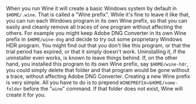 When you run Wine it will create a basic Windows system by default in
`$HOME/.wine`. That is called a "Wine prefix". While it's fine to leave
it like that, you can run each Windows program in its own Wine prefix,
so that you can easily and cleanly remove all traces of one program
without affecting the others. For example you might keep Adobe DNG
Converter in its own Wine prefix in `$HOME/wine-dng` and decide to try
out some proprietary Windows HDR program. You might find out that you
don't like this program, or that the trial period has expired, or that
it simply doesn't work. Uninstalling it, if the uninstaller even works,
is known to leave things behind. If, on the other hand, you installed
this program to its own Wine prefix, say `$HOME/wine-hdr`, you could
simply delete that folder and that program would be gone without a
trace, without affecting Adobe DNG Converter. Creating a new Wine prefix
is very simple. All you have to do is to prepend
`WINEPREFIX=$HOME/some-folder` before the "`wine`" command. If that
folder does not exist, Wine will create it for you.
